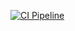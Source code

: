 [![CI Pipeline](https://github.com/hrmiitm/test_badge/actions/workflows/main.yml/badge.svg)](https://github.com/hrmiitm/test_badge/actions/workflows/main.yml)
